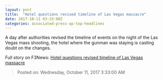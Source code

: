 ```yaml
---
layout: post
title:  "Hotel questions revised timeline of Las Vegas massacre"
date: 2017-10-11 03:33:00Z
categories: associated-press-ap-top-headlines
---
```


A day after authorities revised the timeline of events on the night of the Las Vegas mass shooting, the hotel where the gunman was staying is casting doubt on the changes.


Full story on F3News: [Hotel questions revised timeline of Las Vegas massacre](http://www.f3nws.com/n/2ajzrC)

> Posted on: Wednesday, October 11, 2017 3:33:00 AM
